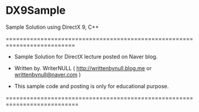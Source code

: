 # DX9Sample
Sample Solution using DirectX 9, C++

==========================================================================

 *  Sample Solution for DirectX lecture posted on Naver blog.

 *  Written by. WriterNULL ( http://writtenbynull.blog.me or writtenbynull@naver.com )

 *  This sample code and posting is only for educational purpose.

===========================================================================
